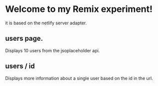# Welcome to my Remix experiment!

it is based on the netlify server adapter.

## users page.
Displays 10 users from the jsoplaceholder api.

## users / id
Displays more information about a single user based on the id in the url. 
